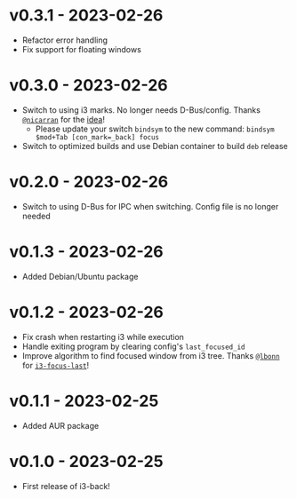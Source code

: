 # v0.3.1 - 2023-02-26

- Refactor error handling
- Fix support for floating windows

# v0.3.0 - 2023-02-26

- Switch to using i3 marks. No longer needs D-Bus/config. Thanks [`@nicarran`](https://github.com/nicarran) for the [idea](https://github.com/i3/i3/issues/838#issuecomment-481531210)!
  - Please update your switch `bindsym` to the new command: `bindsym $mod+Tab [con_mark=_back] focus`
- Switch to optimized builds and use Debian container to build `deb` release

# v0.2.0 - 2023-02-26

- Switch to using D-Bus for IPC when switching. Config file is no longer needed

# v0.1.3 - 2023-02-26

- Added Debian/Ubuntu package

# v0.1.2 - 2023-02-26

- Fix crash when restarting i3 while execution
- Handle exiting program by clearing config's `last_focused_id`
- Improve algorithm to find focused window from i3 tree. Thanks [`@lbonn`](https://github.com/lbonn) for [`i3-focus-last`](https://github.com/lbonn/i3-focus-last)!

# v0.1.1 - 2023-02-25

- Added AUR package

# v0.1.0 - 2023-02-25

- First release of i3-back!
